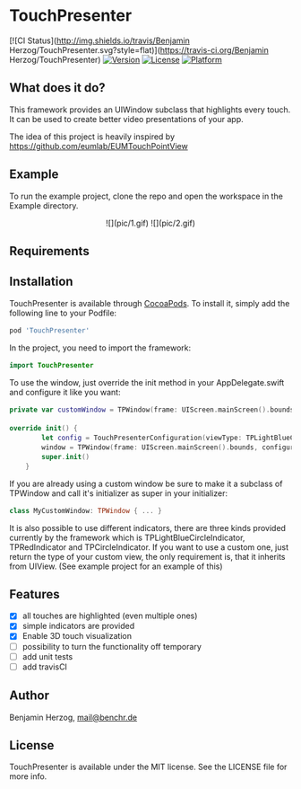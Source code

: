 # TouchPresenter

[![CI Status](http://img.shields.io/travis/Benjamin Herzog/TouchPresenter.svg?style=flat)](https://travis-ci.org/Benjamin Herzog/TouchPresenter)
[![Version](https://img.shields.io/cocoapods/v/TouchPresenter.svg?style=flat)](http://cocoapods.org/pods/TouchPresenter)
[![License](https://img.shields.io/cocoapods/l/TouchPresenter.svg?style=flat)](http://cocoapods.org/pods/TouchPresenter)
[![Platform](https://img.shields.io/cocoapods/p/TouchPresenter.svg?style=flat)](http://cocoapods.org/pods/TouchPresenter)

## What does it do?
This framework provides an UIWindow subclass that highlights every touch. It can be used to create better video presentations of your app.

The idea of this project is heavily inspired by https://github.com/eumlab/EUMTouchPointView

## Example

To run the example project, clone the repo and open the workspace in the Example directory.

<center>
![](pic/1.gif)
![](pic/2.gif)
</center>

## Requirements

## Installation

TouchPresenter is available through [CocoaPods](http://cocoapods.org). To install
it, simply add the following line to your Podfile:

```ruby
pod 'TouchPresenter'
```

In the project, you need to import the framework:
```Swift
import TouchPresenter
```

To use the window, just override the init method in your AppDelegate.swift and configure it like you want:

```Swift
private var customWindow = TPWindow(frame: UIScreen.mainScreen().bounds, viewType: TPRedIndicator.self, size: CGSize(width: 40, height: 40))

override init() {
        let config = TouchPresenterConfiguration(viewType: TPLightBlueCircleIndicator.self, enable3DTouch: true)
        window = TPWindow(frame: UIScreen.mainScreen().bounds, configuration: config)
        super.init()
    }
```

If you are already using a custom window be sure to make it a subclass of TPWindow and call it's initializer as super in your initializer:

```Swift
class MyCustomWindow: TPWindow { ... }
```

It is also possible to use different indicators, there are three kinds provided currently by the framework which is TPLightBlueCircleIndicator, TPRedIndicator and TPCircleIndicator. If you want to use a custom one, just return the type of your custom view, the only requirement is, that it inherits from UIView. (See example project for an example of this)

## Features

- [x] all touches are highlighted (even multiple ones)
- [x] simple indicators are provided
- [x] Enable 3D touch visualization
- [ ] possibility to turn the functionality off temporary
- [ ] add unit tests
- [ ] add travisCI

## Author

Benjamin Herzog, mail@benchr.de

## License

TouchPresenter is available under the MIT license. See the LICENSE file for more info.
